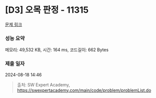# [D3] 오목 판정 - 11315 

[문제 링크](https://swexpertacademy.com/main/code/problem/problemDetail.do?contestProbId=AXaSUPYqPYMDFASQ) 

### 성능 요약

메모리: 49,532 KB, 시간: 164 ms, 코드길이: 662 Bytes

### 제출 일자

2024-08-18 14:46



> 출처: SW Expert Academy, https://swexpertacademy.com/main/code/problem/problemList.do